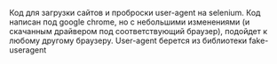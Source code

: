 Код для загрузки сайтов и проброски user-agent на selenium.
Код написан под google chrome, но с небольшими изменениями (и скачанным драйвером под соответствующий браузер),
подойдет к любому другому браузеру. 
User-agent берется из библиотеки fake-useragent